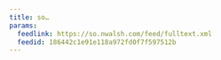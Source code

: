 ```yaml
---
title: so…
params:
  feedlink: https://so.nwalsh.com/feed/fulltext.xml
  feedid: 186442c1e91e118a972fd0f7f597512b
---
```

